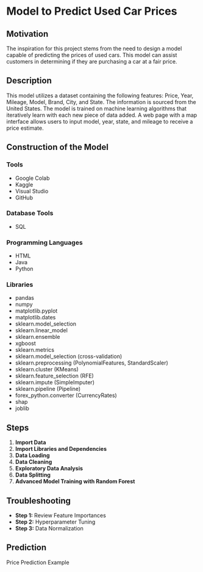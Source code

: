 # Model to Predict Used Car Prices

## Motivation
The inspiration for this project stems from the need to design a model capable of predicting the prices of used cars. This model can assist customers in determining if they are purchasing a car at a fair price.

## Description
This model utilizes a dataset containing the following features: Price, Year, Mileage, Model, Brand, City, and State. The information is sourced from the United States. The model is trained on machine learning algorithms that iteratively learn with each new piece of data added. A web page with a map interface allows users to input model, year, state, and mileage to receive a price estimate.

## Construction of the Model

### Tools
- Google Colab
- Kaggle
- Visual Studio
- GitHub

### Database Tools
- SQL

### Programming Languages
- HTML
- Java
- Python

### Libraries
- pandas
- numpy
- matplotlib.pyplot
- matplotlib.dates
- sklearn.model_selection
- sklearn.linear_model
- sklearn.ensemble
- xgboost
- sklearn.metrics
- sklearn.model_selection (cross-validation)
- sklearn.preprocessing (PolynomialFeatures, StandardScaler)
- sklearn.cluster (KMeans)
- sklearn.feature_selection (RFE)
- sklearn.impute (SimpleImputer)
- sklearn.pipeline (Pipeline)
- forex_python.converter (CurrencyRates)
- shap
- joblib

## Steps

1. **Import Data**
2. **Import Libraries and Dependencies**
3. **Data Loading**
4. **Data Cleaning**
5. **Exploratory Data Analysis**
6. **Data Splitting**
7. **Advanced Model Training with Random Forest**

## Troubleshooting
- **Step 1:** Review Feature Importances
- **Step 2:** Hyperparameter Tuning
- **Step 3:** Data Normalization
## Prediction
Price Prediction Example
